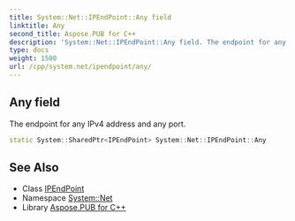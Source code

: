 ```yaml
---
title: System::Net::IPEndPoint::Any field
linktitle: Any
second_title: Aspose.PUB for C++
description: 'System::Net::IPEndPoint::Any field. The endpoint for any IPv4 address and any port in C++.'
type: docs
weight: 1500
url: /cpp/system.net/ipendpoint/any/
---
```

## Any field


The endpoint for any IPv4 address and any port.

```cpp
static System::SharedPtr<IPEndPoint> System::Net::IPEndPoint::Any
```

## See Also

* Class [IPEndPoint](../)
* Namespace [System::Net](../../)
* Library [Aspose.PUB for C++](../../../)
